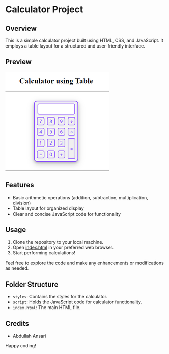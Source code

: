 # Calculator Project

## Overview
This is a simple calculator project built using HTML, CSS, and JavaScript. It employs a table layout for a structured and user-friendly interface.

## Preview
![Calculator Preview](preview.png)

## Features
- Basic arithmetic operations (addition, subtraction, multiplication, division)
- Table layout for organized display
- Clear and concise JavaScript code for functionality

## Usage
1. Clone the repository to your local machine.
2. Open [index.html](./index.html) in your preferred web browser.
3. Start performing calculations!

Feel free to explore the code and make any enhancements or modifications as needed.

## Folder Structure
- `styles`: Contains the styles for the calculator.
- `script`: Holds the JavaScript code for calculator functionality.
- `index.html`: The main HTML file.

## Credits
- Abdullah Ansari

Happy coding!
